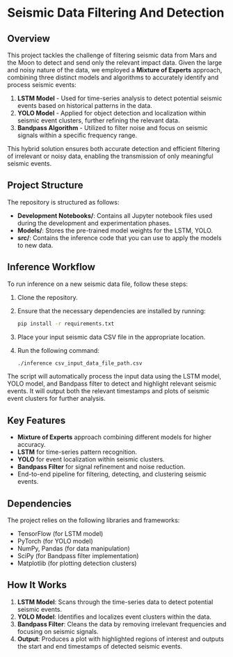 # Seismic Data Filtering And Detection

## Overview

This project tackles the challenge of filtering seismic data from Mars and the Moon to detect and send only the relevant impact data. Given the large and noisy nature of the data, we employed a **Mixture of Experts** approach, combining three distinct models and algorithms to accurately identify and process seismic events:

1. **LSTM Model** - Used for time-series analysis to detect potential seismic events based on historical patterns in the data.
2. **YOLO Model** - Applied for object detection and localization within seismic event clusters, further refining the relevant data.
3. **Bandpass Algorithm** - Utilized to filter noise and focus on seismic signals within a specific frequency range.

This hybrid solution ensures both accurate detection and efficient filtering of irrelevant or noisy data, enabling the transmission of only meaningful seismic events.

## Project Structure

The repository is structured as follows:

- **Development Notebooks/**: Contains all Jupyter notebook files used during the development and experimentation phases.
- **Models/**: Stores the pre-trained model weights for the LSTM, YOLO.
- **src/**: Contains the inference code that you can use to apply the models to new data.

## Inference Workflow

To run inference on a new seismic data file, follow these steps:

1. Clone the repository.
2. Ensure that the necessary dependencies are installed by running:
   ```bash
   pip install -r requirements.txt
   ```

3. Place your input seismic data CSV file in the appropriate location.
4. Run the following command:
   ```bash
   ./inference csv_input_data_file_path.csv
   ```
   
The script will automatically process the input data using the LSTM model, YOLO model, and Bandpass filter to detect and highlight relevant seismic events. It will output both the relevant timestamps and plots of seismic event clusters for further analysis.

## Key Features

- **Mixture of Experts** approach combining different models for higher accuracy.
- **LSTM** for time-series pattern recognition.
- **YOLO** for event localization within seismic clusters.
- **Bandpass Filter** for signal refinement and noise reduction.
- End-to-end pipeline for filtering, detecting, and clustering seismic events.

## Dependencies

The project relies on the following libraries and frameworks:

- TensorFlow (for LSTM model)
- PyTorch (for YOLO model)
- NumPy, Pandas (for data manipulation)
- SciPy (for Bandpass filter implementation)
- Matplotlib (for plotting detection clusters)

## How It Works

1. **LSTM Model**: Scans through the time-series data to detect potential seismic events.
2. **YOLO Model**: Identifies and localizes event clusters within the data.
3. **Bandpass Filter**: Cleans the data by removing irrelevant frequencies and focusing on seismic signals.
5. **Output**: Produces a plot with highlighted regions of interest and outputs the start and end timestamps of detected seismic events.
